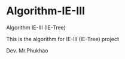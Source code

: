 # Algorithm-IE-III
Algorithm IE-III (IE-Tree) 

This is the algorithm for IE-III (IE-Tree) project 

Dev. Mr.Phukhao
